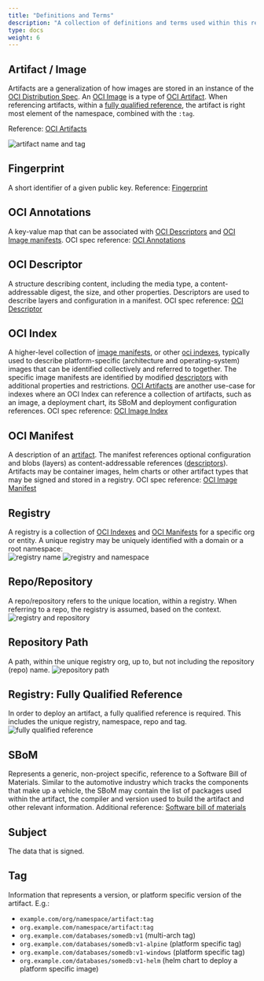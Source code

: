 ```yaml
---
title: "Definitions and Terms"
description: "A collection of definitions and terms used within this repository"
type: docs
weight: 6
---
```



## Artifact / Image

Artifacts are a generalization of how images are stored in an instance of the [OCI Distribution Spec][oci-distribution-spec].
An [OCI Image][oci-image] is a type of [OCI Artifact][oci-artifact].
When referencing artifacts, within a [fully qualified reference](#registry-fully-qualified-reference), the artifact is right most element of the namespace, combined with the `:tag`.

Reference: [OCI Artifacts][oci-artifact]  

![artifact name and tag](/docs/artifact-ref.png)

## Fingerprint

A short identifier of a given public key.
Reference: [Fingerprint][fingerprint]

## OCI Annotations

A key-value map that can be associated with [OCI Descriptors][oci-descriptor] and [OCI Image manifests][oci-manifest].
OCI spec reference: [OCI Annotations][oci-annotations]

## OCI Descriptor

A structure describing content, including the media type, a content-addressable digest, the size, and other properties.
Descriptors are used to describe layers and configuration in a manifest.
OCI spec reference: [OCI Descriptor][oci-descriptor]

## OCI Index

A higher-level collection of [image manifests][oci-manifest], or other [oci indexes][oci-index], typically used to describe platform-specific (architecture and operating-system) images that can be identified collectively and referred to together.
The specific image manifests are identified by modified [descriptors][oci-descriptor] with additional properties and restrictions.
[OCI Artifacts][oci-artifact] are another use-case for indexes where an OCI Index can reference a collection of artifacts, such as an image, a deployment chart, its SBoM and deployment configuration references.
OCI spec reference: [OCI Image Index][oci-index]

## OCI Manifest

A description of an [artifact][oci-artifact].
The manifest references optional configuration and blobs (layers) as content-addressable references ([descriptors][oci-descriptor]).
Artifacts may be container images, helm charts or other artifact types that may be signed and stored in a registry.
OCI spec reference: [OCI Image Manifest][oci-manifest]

## Registry

A registry is a collection of [OCI Indexes][oci-index] and [OCI Manifests][oci-manifest] for a specific org or entity.
A unique registry may be uniquely identified with a domain or a root namespace:  
![registry name](/docs/unique-registry-domain-ref.png)
![registry and namespace](/docs/unique-registry-namespace-ref.png)

## Repo/Repository

A repo/repository refers to the unique location, within a registry.
When referring to a repo, the registry is assumed, based on the context.
![registry and repository](/docs/registry-repo-ref.png)

## Repository Path

A path, within the unique registry org, up to, but not including the repository (repo) name.
![repository path](/docs/registry-namespace-ref.png)

## Registry: Fully Qualified Reference

In order to deploy an artifact, a fully qualified reference is required.
This includes the unique registry, namespace, repo and tag.
![fully qualified reference](/docs/fully-qualified-artifact-ref.png)

## SBoM

Represents a generic, non-project specific, reference to a Software Bill of Materials.
Similar to the automotive industry which tracks the components that make up a vehicle, the SBoM may contain the list of packages used within the artifact, the compiler and version used to build the artifact and other relevant information.
Additional reference: [Software bill of materials][sbom]

## Subject

The data that is signed.

## Tag

Information that represents a version, or platform specific version of the artifact.
E.g.:

- `example.com/org/namespace/artifact:tag`
- `org.example.com/namespace/artifact:tag`
- `org.example.com/databases/somedb:v1` (multi-arch tag)
- `org.example.com/databases/somedb:v1-alpine` (platform specific tag)
- `org.example.com/databases/somedb:v1-windows` (platform specific tag)
- `org.example.com/databases/somedb:v1-helm` (helm chart to deploy a platform specific image)

[fingerprint]:           https://en.wikipedia.org/wiki/Public_key_fingerprint
[oci-annotations]:       https://github.com/opencontainers/image-spec/blob/master/annotations.md
[oci-artifact]:          https://github.com/opencontainers/artifacts
[oci-descriptor]:        https://github.com/opencontainers/image-spec/blob/master/descriptor.md
[oci-distribution-spec]: https://github.com/opencontainers/distribution-spec
[oci-image]:             https://github.com/opencontainers/image-spec
[oci-index]:             https://github.com/opencontainers/image-spec/blob/master/image-index.md
[oci-manifest]:          https://github.com/opencontainers/image-spec/blob/master/manifest.md
[sbom]:                  https://en.wikipedia.org/wiki/Software_bill_of_materials
